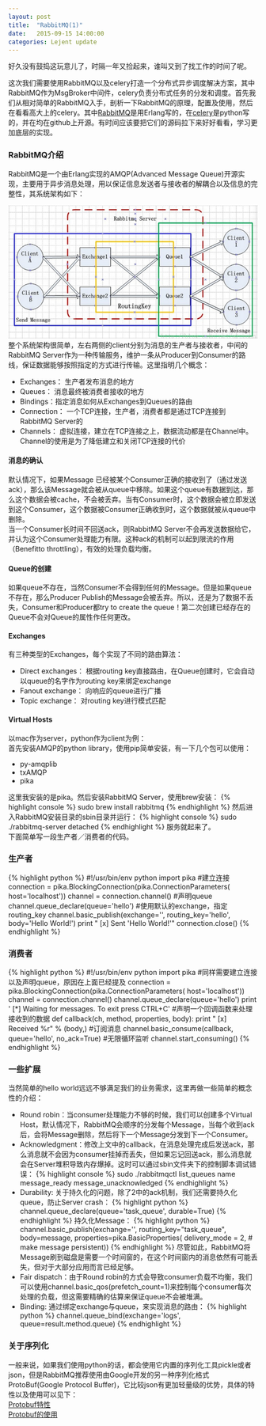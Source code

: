 ```yaml
---
layout: post
title:  "RabbitMQ(1)"
date:   2015-09-15 14:00:00
categories: Lejent update
---
```

<p>
好久没有鼓捣这玩意儿了，时隔一年又捡起来，谁叫又到了找工作的时间了呢。
</p>
<p>
这次我们需要使用RabbitMQ以及celery打造一个分布式异步调度解决方案，其中RabbitMQ作为MsgBroker中间件，celery负责分布式任务的分发和调度。首先我们从相对简单的RabbitMQ入手，剖析一下RabbitMQ的原理，配置及使用，然后在看看高大上的celery。其中<a href="https://github.com/rabbitmq/rabbitmq-server">RabbitMQ</a>是用Erlang写的，在<a href="https://github.com/celery/celery">celery</a>是python写的，并在均在github上开源。有时间应该要把它们的源码拉下来好好看看，学习更加底层的实现。
</p>
<h3>RabbitMQ介绍</h3>
<p>
RabbitMQ是一个由Erlang实现的AMQP(Advanced Message Queue)开源实现，主要用于异步消息处理，用以保证信息发送者与接收者的解耦合以及信息的完整性，其系统架构如下：
<div>
<img src="/src/RabbitMQ1.png" />
</div>
整个系统架构很简单，左右两侧的client分别为消息的生产者与接收者，中间的RabbitMQ Server作为一种传输服务，维护一条从Producer到Consumer的路线，保证数据能够按照指定的方式进行传输。这里指明几个概念：
<ul>
  <li>Exchanges： 生产者发布消息的地方</li>
  <li>Queues： 消息最终被消费者接收的地方</li>
  <li>Bindings：指定消息如何从Exchanges到Queues的路由</li>
  <li>Connection： 一个TCP连接，生产者，消费者都是通过TCP连接到RabbitMQ Server的</li>
  <li>Channels： 虚拟连接，建立在TCP连接之上，数据流动都是在Channel中。Channel的使用是为了降低建立和关闭TCP连接的代价</li>
</ul>
</p>
<h4>消息的确认</h4>
<p>
默认情况下，如果Message 已经被某个Consumer正确的接收到了（通过发送ack），那么该Message就会被从queue中移除。如果这个queue有数据到达，那么这个数据会被cache，不会被丢弃。当有Consumer时，这个数据会被立即发送到这个Consumer，这个数据被Consumer正确收到时，这个数据就被从queue中删除。<br />
当一个Consumer长时间不回送ack，则RabbitMQ Server不会再发送数据给它，并认为这个Consumer处理能力有限。这种ack的机制可以起到限流的作用（Benefitto throttling），有效的处理负载均衡。
</p>
<h4>Queue的创建</h4>
<p>
如果queue不存在，当然Consumer不会得到任何的Message。但是如果queue不存在，那么Producer Publish的Message会被丢弃。所以，还是为了数据不丢失，Consumer和Producer都try to create the queue！第二次创建已经存在的Queue不会对Queue的属性作任何更改。
</p>
<h4>Exchanges</h4>
有三种类型的Exchanges，每个实现了不同的路由算法：
<ul>
  <li>Direct exchanges： 根据routing key直接路由，在Queue创建时，它会自动以queue的名字作为routing key来绑定exchange</li>
  <li>Fanout exchange： 向响应的queue进行广播</li>
  <li>Topic exchange： 对routing key进行模式匹配</li>
</ul>
<h4>Virtual Hosts</h4>
<p>
以mac作为server，python作为client为例：<br />
首先安装AMQP的python library，使用pip简单安装，有一下几个包可以使用：<br />
<ul>
  <li>py-amqplib</li>
  <li>txAMQP</li>
  <li>pika</li>
</ul>
这里我安装的是pika。然后安装RabbitMQ Server，使用brew安装：
{% highlight console %}
sudo brew install rabbitmq
{% endhighlight %}
然后进入RabbitMQ安装目录的sbin目录并运行：
{% highlight console %}
sudo ./rabbitmq-server detached
{% endhighlight %}
服务就起来了。<br />
下面简单写一段生产者／消费者的代码。
</p>
<h3>生产者</h3>
{% highlight python %}
#!/usr/bin/env python
import pika
#建立连接
connection = pika.BlockingConnection(pika.ConnectionParameters(
        host='localhost'))
channel = connection.channel()
#声明queue
channel.queue_declare(queue='hello')
#使用默认的exchange，指定routing_key
channel.basic_publish(exchange='',
                      routing_key='hello',
                      body='Hello World!')
print " [x] Sent 'Hello World!'"
connection.close()
{% endhighlight %}
<h3>消费者</h3>
{% highlight python %}
#!/usr/bin/env python
import pika
#同样需要建立连接以及声明queue，原因在上面已经提及
connection = pika.BlockingConnection(pika.ConnectionParameters(
        host='localhost'))
channel = connection.channel()
channel.queue_declare(queue='hello')
print ' [*] Waiting for messages. To exit press CTRL+C'
#声明一个回调函数来处理接收到的数据
def callback(ch, method, properties, body):
    print " [x] Received %r" % (body,)
#订阅消息
channel.basic_consume(callback,
                      queue='hello',
                      no_ack=True)
#无限循环监听
channel.start_consuming()
{% endhighlight %}
<h3>一些扩展</h3>
<p>
当然简单的hello world远远不够满足我们的业务需求，这里再做一些简单的概念性的介绍：
<ul>
  <li>Round robin：当consumer处理能力不够的时候，我们可以创建多个Virtual Host，默认情况下，RabbitMQ会顺序的分发每个Message，当每个收到ack后，会将Message删除，然后将下一个Message分发到下一个Consumer。
  </li>
  <li>Acknowledgment：修改上文中的callback，在消息处理完成后发送ack，那么消息就不会因为consumer挂掉而丢失，但如果忘记回送ack，那么消息就会在Server堆积导致内存爆掉。这时可以通过sbin文件夹下的控制脚本调试错误：
  {% highlight console %}
  sudo ./rabbitmqctl list_queues name message_ready message_unacknowledged
  {% endhighlight %}
  </li>
  <li>Durability: 关于持久化的问题，除了2中的ack机制，我们还需要持久化queue，防止Server crash：
  {% highlight python %}
  channel.queue_declare(queue='task_queue', durable=True)
  {% endhighlight %}
  持久化Message：
  {% highlight python %}
  channel.basic_publish(exchange='',
                        routing_key="task_queue",
                        body=message,
                        properties=pika.BasicProperties(
                        delivery_mode = 2, # make message persistent))
  {% endhighlight %}
  尽管如此，RabbitMQ将Message刷到磁盘是需要一个时间窗的，在这个时间窗内的消息依然有可能丢失，但对于大部分应用而言已经足够。
  </li>
  <li>
  Fair dispatch：由于Round robin的方式会导致consumer负载不均衡，我们可以使用channel.basic_qos(prefetch_count=1)来控制每个consumer每次处理的负载，但这需要精确的估算来保证queue不会被堆满。
  </li>
  <li>
  Binding: 通过绑定exchange与queue，来实现消息的路由：
  {% highlight python %}
  channel.queue_bind(exchange='logs', queue=result.method.queue)
  {% endhighlight %}
  </li>
</ul>
</p>
<h3>关于序列化</h3>
<p>
一般来说，如果我们使用python的话，都会使用它内置的序列化工具pickle或者json，但是RabbitMQ推荐使用由Google开发的另一种序列化格式ProtoBuf(Google Protocol Buffer)，它比较json有更加轻量级的优势，具体的特性以及使用可以见下：<br />
<a href="http://www.ibm.com/developerworks/cn/linux/l-cn-gpb/">Protobuf特性</a>
<br />
<a href="https://developers.google.com/protocol-buffers/">Protobuf的使用</a>
</p>



















